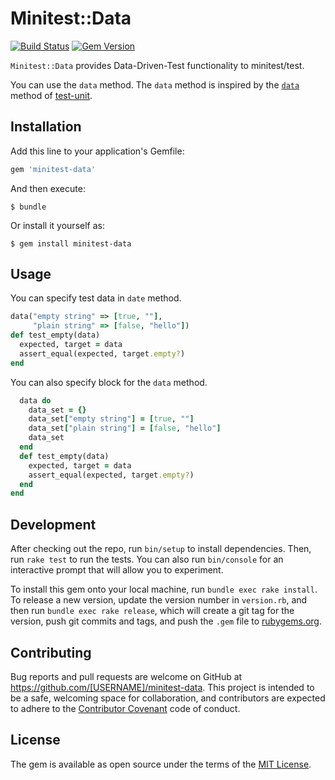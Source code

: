 # Minitest::Data

[![Build Status](https://travis-ci.org/y-yagi/minitest-data.svg?branch=master)](https://travis-ci.org/y-yagi/minitest-data)
[![Gem Version](https://badge.fury.io/rb/minitest-data.svg)](http://badge.fury.io/rb/minitest-data)

`Minitest::Data` provides Data-Driven-Test functionality to minitest/test.

You can use the `data` method. The `data` method is inspired by the [`data`](https://test-unit.github.io/test-unit/en/Test/Unit/Data/ClassMethods.html#data-instance_method) method of [test-unit](https://test-unit.github.io/).

## Installation

Add this line to your application's Gemfile:

```ruby
gem 'minitest-data'
```

And then execute:

    $ bundle

Or install it yourself as:

    $ gem install minitest-data

## Usage

You can specify test data in `date` method.

```ruby
data("empty string" => [true, ""],
     "plain string" => [false, "hello"])
def test_empty(data)
  expected, target = data
  assert_equal(expected, target.empty?)
end
```

You can also specify block for the `data` method.

```ruby
  data do
    data_set = {}
    data_set["empty string"] = [true, ""]
    data_set["plain string"] = [false, "hello"]
    data_set
  end
  def test_empty(data)
    expected, target = data
    assert_equal(expected, target.empty?)
  end
end
```


## Development

After checking out the repo, run `bin/setup` to install dependencies. Then, run `rake test` to run the tests. You can also run `bin/console` for an interactive prompt that will allow you to experiment.

To install this gem onto your local machine, run `bundle exec rake install`. To release a new version, update the version number in `version.rb`, and then run `bundle exec rake release`, which will create a git tag for the version, push git commits and tags, and push the `.gem` file to [rubygems.org](https://rubygems.org).

## Contributing

Bug reports and pull requests are welcome on GitHub at https://github.com/[USERNAME]/minitest-data. This project is intended to be a safe, welcoming space for collaboration, and contributors are expected to adhere to the [Contributor Covenant](http://contributor-covenant.org) code of conduct.


## License

The gem is available as open source under the terms of the [MIT License](http://opensource.org/licenses/MIT).


